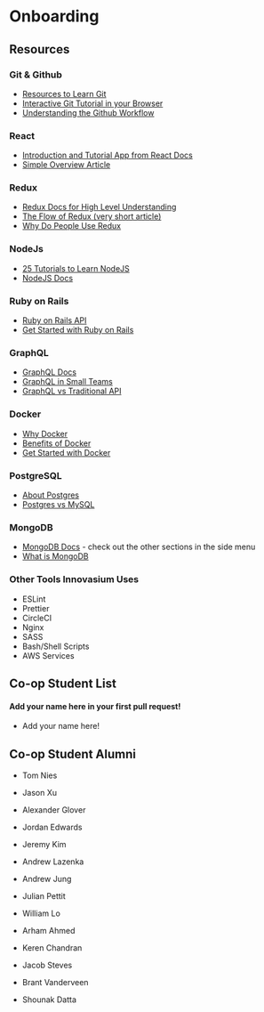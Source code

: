 # Onboarding

## Resources

### Git & Github
  - [Resources to Learn Git](https://try.github.io/)
  - [Interactive Git Tutorial in your Browser](https://learngitbranching.js.org/)
  - [Understanding the Github Workflow](https://guides.github.com/introduction/flow/index.html)

### React
  - [Introduction and Tutorial App from React Docs](https://reactjs.org/tutorial/tutorial.html)
  - [Simple Overview Article](https://medium.freecodecamp.org/learn-react-js-in-5-minutes-526472d292f4)

### Redux
  - [Redux Docs for High Level Understanding](https://redux.js.org/introduction)
  - [The Flow of Redux (very short article)](https://levelup.gitconnected.com/redux-logic-flow-crazy-simple-summary-35416eadabd8)
  - [Why Do People Use Redux](https://medium.com/@fastphrase/when-to-use-redux-f0aa70b5b1e2)

### NodeJs
  - [25 Tutorials to Learn NodeJS](https://codeburst.io/25-node-js-tutorials-1db3b1da0260)
  - [NodeJS Docs](https://nodejs.org/en/)

### Ruby on Rails
  - [Ruby on Rails API](https://api.rubyonrails.org/)
  - [Get Started with Ruby on Rails](https://guides.rubyonrails.org/getting_started.html)

### GraphQL
  - [GraphQL Docs](https://graphql.org/learn/)
  - [GraphQL in Small Teams](https://medium.com/innovasium/graphql-from-idea-to-mvp-d84e9d138c49)
  - [GraphQL vs Traditional API](https://dev.to/sadarshannaiynar/graphql-or-rest-what-should-i-use-38mj)

### Docker
  - [Why Docker](https://www.docker.com/why-docker)
  - [Benefits of Docker](https://dzone.com/articles/top-10-benefits-of-using-docker)
  - [Get Started with Docker](https://docs.docker.com/get-started/)

### PostgreSQL
  - [About Postgres](https://www.postgresql.org/about/)
  - [Postgres vs MySQL](https://www.2ndquadrant.com/en/postgresql/postgresql-vs-mysql/)

### MongoDB
  - [MongoDB Docs](https://docs.mongodb.com/manual/mongo/) - check out the other
    sections in the side menu
  - [What is MongoDB](https://www.mongodb.com/what-is-mongodb)

### Other Tools Innovasium Uses
  - ESLint
  - Prettier
  - CircleCI
  - Nginx
  - SASS
  - Bash/Shell Scripts
  - AWS Services

## Co-op Student List
#### Add your name here in your first pull request!

- Add your name here!

## Co-op Student Alumni

- Tom Nies

- Jason Xu

- Alexander Glover

- Jordan Edwards

- Jeremy Kim

- Andrew Lazenka

- Andrew Jung

- Julian Pettit

- William Lo

- Arham Ahmed

- Keren Chandran

- Jacob Steves

- Brant Vanderveen

- Shounak Datta
